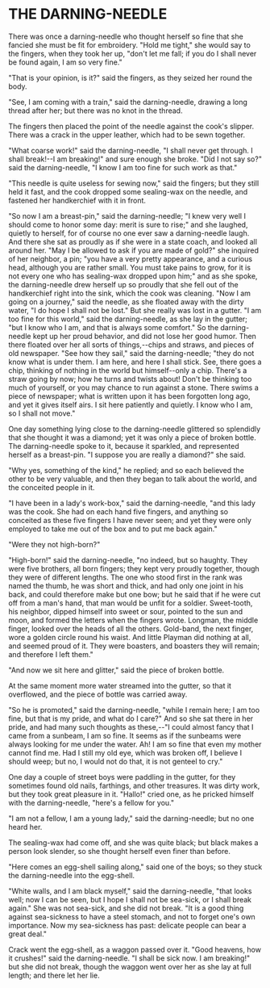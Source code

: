 # THE DARNING-NEEDLE

There was once a darning-needle who thought herself so fine that
she fancied she must be fit for embroidery. "Hold me tight," she would
say to the fingers, when they took her up, "don't let me fall; if
you do I shall never be found again, I am so very fine."

"That is your opinion, is it?" said the fingers, as they seized
her round the body.

"See, I am coming with a train," said the darning-needle,
drawing a long thread after her; but there was no knot in the thread.

The fingers then placed the point of the needle against the cook's
slipper. There was a crack in the upper leather, which had to be
sewn together.

"What coarse work!" said the darning-needle, "I shall never get
through. I shall break!--I am breaking!" and sure enough she broke.
"Did I not say so?" said the darning-needle, "I know I am too fine for
such work as that."

"This needle is quite useless for sewing now," said the fingers;
but they still held it fast, and the cook dropped some sealing-wax
on the needle, and fastened her handkerchief with it in front.

"So now I am a breast-pin," said the darning-needle; "I knew
very well I should come to honor some day: merit is sure to rise;" and
she laughed, quietly to herself, for of course no one ever saw a
darning-needle laugh. And there she sat as proudly as if she were in a
state coach, and looked all around her. "May I be allowed to ask if
you are made of gold?" she inquired of her neighbor, a pin; "you
have a very pretty appearance, and a curious head, although you are
rather small. You must take pains to grow, for it is not every one who
has sealing-wax dropped upon him;" and as she spoke, the
darning-needle drew herself up so proudly that she fell out of the
handkerchief right into the sink, which the cook was cleaning. "Now
I am going on a journey," said the needle, as she floated away with
the dirty water, "I do hope I shall not be lost." But she really was
lost in a gutter. "I am too fine for this world," said the
darning-needle, as she lay in the gutter; "but I know who I am, and
that is always some comfort." So the darning-needle kept up her
proud behavior, and did not lose her good humor. Then there floated
over her all sorts of things,--chips and straws, and pieces of old
newspaper. "See how they sail," said the darning-needle; "they do
not know what is under them. I am here, and here I shall stick. See,
there goes a chip, thinking of nothing in the world but himself--only
a chip. There's a straw going by now; how he turns and twists
about! Don't be thinking too much of yourself, or you may chance to
run against a stone. There swims a piece of newspaper; what is written
upon it has been forgotten long ago, and yet it gives itself airs. I
sit here patiently and quietly. I know who I am, so I shall not move."

One day something lying close to the darning-needle glittered so
splendidly that she thought it was a diamond; yet it was only a
piece of broken bottle. The darning-needle spoke to it, because it
sparkled, and represented herself as a breast-pin. "I suppose you
are really a diamond?" she said.

"Why yes, something of the kind," he replied; and so each believed
the other to be very valuable, and then they began to talk about the
world, and the conceited people in it.

"I have been in a lady's work-box," said the darning-needle,
"and this lady was the cook. She had on each hand five fingers, and
anything so conceited as these five fingers I have never seen; and yet
they were only employed to take me out of the box and to put me back
again."

"Were they not high-born?"

"High-born!" said the darning-needle, "no indeed, but so
haughty. They were five brothers, all born fingers; they kept very
proudly together, though they were of different lengths. The one who
stood first in the rank was named the thumb, he was short and thick,
and had only one joint in his back, and could therefore make but one
bow; but he said that if he were cut off from a man's hand, that man
would be unfit for a soldier. Sweet-tooth, his neighbor, dipped
himself into sweet or sour, pointed to the sun and moon, and formed
the letters when the fingers wrote. Longman, the middle finger, looked
over the heads of all the others. Gold-band, the next finger, wore a
golden circle round his waist. And little Playman did nothing at
all, and seemed proud of it. They were boasters, and boasters they
will remain; and therefore I left them."

"And now we sit here and glitter," said the piece of broken
bottle.

At the same moment more water streamed into the gutter, so that it
overflowed, and the piece of bottle was carried away.

"So he is promoted," said the darning-needle, "while I remain
here; I am too fine, but that is my pride, and what do I care?" And so
she sat there in her pride, and had many such thoughts as these,--"I
could almost fancy that I came from a sunbeam, I am so fine. It
seems as if the sunbeams were always looking for me under the water.
Ah! I am so fine that even my mother cannot find me. Had I still my
old eye, which was broken off, I believe I should weep; but no, I
would not do that, it is not genteel to cry."

One day a couple of street boys were paddling in the gutter, for
they sometimes found old nails, farthings, and other treasures. It was
dirty work, but they took great pleasure in it. "Hallo!" cried one, as
he pricked himself with the darning-needle, "here's a fellow for you."

"I am not a fellow, I am a young lady," said the darning-needle;
but no one heard her.

The sealing-wax had come off, and she was quite black; but black
makes a person look slender, so she thought herself even finer than
before.

"Here comes an egg-shell sailing along," said one of the boys;
so they stuck the darning-needle into the egg-shell.

"White walls, and I am black myself," said the darning-needle,
"that looks well; now I can be seen, but I hope I shall not be
sea-sick, or I shall break again." She was not sea-sick, and she did
not break. "It is a good thing against sea-sickness to have a steel
stomach, and not to forget one's own importance. Now my sea-sickness
has past: delicate people can bear a great deal."

Crack went the egg-shell, as a waggon passed over it. "Good
heavens, how it crushes!" said the darning-needle. "I shall be sick
now. I am breaking!" but she did not break, though the waggon went
over her as she lay at full length; and there let her lie.




